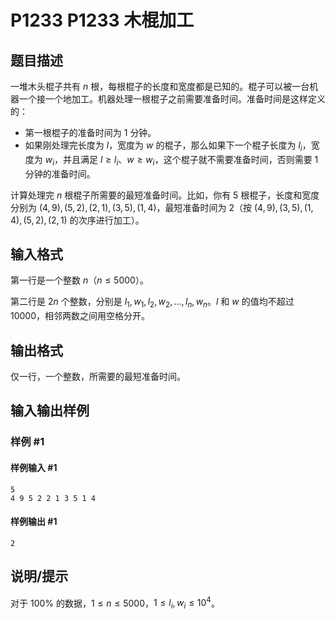 # P1233 P1233 木棍加工

## 题目描述

一堆木头棍子共有 $n$ 根，每根棍子的长度和宽度都是已知的。棍子可以被一台机器一个接一个地加工。机器处理一根棍子之前需要准备时间。准备时间是这样定义的：

- 第一根棍子的准备时间为 $1$ 分钟。
- 如果刚处理完长度为 $l$，宽度为 $w$ 的棍子，那么如果下一个棍子长度为 $l_i$，宽度为 $w_i$，并且满足 $l\ge l_i$、$w\ge w_i$，这个棍子就不需要准备时间，否则需要 $1$ 分钟的准备时间。

计算处理完 $n$ 根棍子所需要的最短准备时间。比如，你有 $5$ 根棍子，长度和宽度分别为 $(4,9),(5,2),(2,1),(3,5),(1,4)$，最短准备时间为 $2$（按 $(4,9),(3,5),(1,4),(5,2),(2,1)$ 的次序进行加工）。

## 输入格式

第一行是一个整数 $n$（$n\le5000$）。

第二行是 $2n$ 个整数，分别是 $l_1,w_1,l_2,w_2,\ldots,l_n,w_n$。$l$ 和 $w$ 的值均不超过 $10000$，相邻两数之间用空格分开。

## 输出格式

仅一行，一个整数，所需要的最短准备时间。


## 输入输出样例

### 样例 #1

#### 样例输入 #1

```
5
4 9 5 2 2 1 3 5 1 4
```

#### 样例输出 #1

```
2
```

## 说明/提示

对于 $100 \%$ 的数据，$1 \le n \le 5000$，$1 \le l_i, w_i \le {10}^4$。
